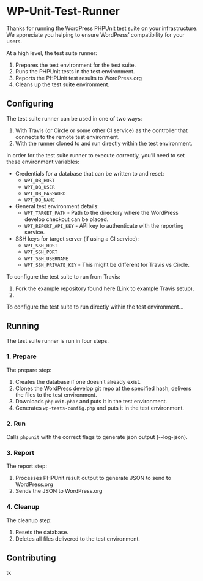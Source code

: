 # WP-Unit-Test-Runner

Thanks for running the WordPress PHPUnit test suite on your infrastructure. We appreciate you helping to ensure WordPress’ compatibility for your users.

At a high level, the test suite runner:

1. Prepares the test environment for the test suite.
2. Runs the PHPUnit tests in the test environment.
3. Reports the PHPUnit test results to WordPress.org
4. Cleans up the test suite environment.

## Configuring

The test suite runner can be used in one of two ways:

1. With Travis (or Circle or some other CI service) as the controller that connects to the remote test environment.
2. With the runner cloned to and run directly within the test environment.

In order for the test suite runner to execute correctly, you’ll need to set these environment variables:

- Credentials for a database that can be written to and reset:
  - `WPT_DB_HOST`
  - `WPT_DB_USER`
  - `WPT_DB_PASSWORD`
  - `WPT_DB_NAME`
- General test environment details:
  - `WPT_TARGET_PATH` - Path to the directory where the WordPress develop checkout can be placed.
  - `WPT_REPORT_API_KEY` - API key to authenticate with the reporting service.
- SSH keys for target server (if using a CI service):
  - `WPT_SSH_HOST`
  - `WPT_SSH_PORT`
  - `WPT_SSH_USERNAME`
  - `WPT_SSH_PRIVATE_KEY` - This might be different for Travis vs Circle.

To configure the test suite to run from Travis:

1. Fork the example repository found here (Link to example Travis setup).
2. 

To configure the test suite to run directly within the test environment…

## Running

The test suite runner is run in four steps.

### 1. Prepare

The prepare step:

1. Creates the database if one doesn’t already exist.
2. Clones the WordPress develop git repo at the specified hash, delivers the files to the test environment.
3. Downloads `phpunit.phar` and puts it in the test environment.
4. Generates `wp-tests-config.php` and puts it in the test environment.

### 2. Run 

Calls `phpunit` with the correct flags to generate json output (--log-json).

### 3. Report

The report step:

1. Processes PHPUnit result output to generate JSON to send to WordPress.org
2. Sends the JSON to WordPress.org

### 4. Cleanup

The cleanup step:

1. Resets the database.
2. Deletes all files delivered to the test environment.

## Contributing

tk
